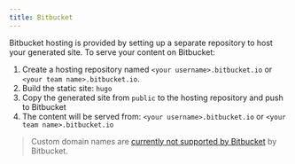 ```yaml
---
title: Bitbucket
---
```


Bitbucket hosting is provided by setting up a separate repository to host your generated site. To serve your content on Bitbucket:

1. Create a hosting repository named `<your username>.bitbucket.io` or `<your team name>.bitbucket.io`.
2. Build the static site: `hugo`
3. Copy the generated site from `public` to the hosting repository and push to Bitbucket
4. The content will be served from: `<your username>.bitbucket.io` or `<your team name>.bitbucket.io` 

> Custom domain names are [currently not supported by Bitbucket](https://bitbucket.org/site/master/issues/3641/custom-domain-repo-url-without-user-name) by Bitbucket.